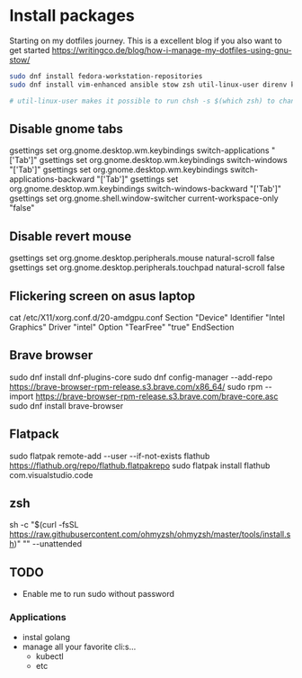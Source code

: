 # Install packages

Starting on my dotfiles journey.
This is a excellent blog if you also want to get started
https://writingco.de/blog/how-i-manage-my-dotfiles-using-gnu-stow/

```bash
sudo dnf install fedora-workstation-repositories
sudo dnf install vim-enhanced ansible stow zsh util-linux-user direnv kubernetes-client

# util-linux-user makes it possible to run chsh -s $(which zsh) to change default shell to zsh
```

## Disable gnome tabs
gsettings set org.gnome.desktop.wm.keybindings switch-applications "['<Super>Tab']"
gsettings set org.gnome.desktop.wm.keybindings switch-windows "['<Alt>Tab']"
gsettings set org.gnome.desktop.wm.keybindings switch-applications-backward "['<Shift><Super>Tab']"
gsettings set org.gnome.desktop.wm.keybindings switch-windows-backward "['<Shift><Alt>Tab']"
gsettings set org.gnome.shell.window-switcher current-workspace-only "false"

## Disable revert mouse
gsettings set org.gnome.desktop.peripherals.mouse natural-scroll false
gsettings set org.gnome.desktop.peripherals.touchpad natural-scroll false

## Flickering screen on asus laptop
cat /etc/X11/xorg.conf.d/20-amdgpu.conf 
Section "Device"
     Identifier "Intel Graphics"
     Driver "intel"
     Option "TearFree" "true"
EndSection

## Brave browser
sudo dnf install dnf-plugins-core
sudo dnf config-manager --add-repo https://brave-browser-rpm-release.s3.brave.com/x86_64/
sudo rpm --import https://brave-browser-rpm-release.s3.brave.com/brave-core.asc
sudo dnf install brave-browser

## Flatpack
sudo flatpak remote-add --user --if-not-exists flathub https://flathub.org/repo/flathub.flatpakrepo
sudo flatpak install flathub com.visualstudio.code

## zsh

sh -c "$(curl -fsSL https://raw.githubusercontent.com/ohmyzsh/ohmyzsh/master/tools/install.sh)" "" --unattended


## TODO

- Enable me to run sudo without password

### Applications 

- instal golang
- manage all your favorite cli:s...
  - kubectl
  - etc
